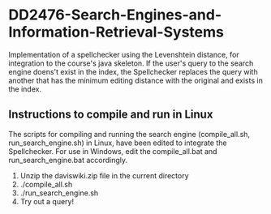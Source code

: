 # DD2476-Search-Engines-and-Information-Retrieval-Systems
Implementation of a spellchecker using the Levenshtein distance, for integration to the course's java skeleton. If the user's query to the search engine doens't exist in the index, the Spellchecker replaces the query with another that has the minimum editing distance with the original and exists in the index. 

## Instructions to compile and run in Linux
The scripts for compiling and running the search engine (compile_all.sh, run_search_engine.sh) in Linux, have been edited to integrate the Spellchecker. For use in Windows, edit the compile_all.bat and run_search_engine.bat accordingly.

1) Unzip the daviswiki.zip file in the current directory
2) ./compile_all.sh
3) ./run_search_engine.sh
4) Try out a query!
